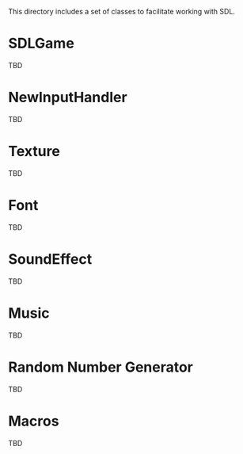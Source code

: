 This directory includes a set of classes to facilitate working with SDL. 


# SDLGame

TBD
  
# NewInputHandler

TBD

# Texture

TBD

# Font

TBD

# SoundEffect

TBD

# Music

TBD

# Random Number Generator

TBD

# Macros

TBD

